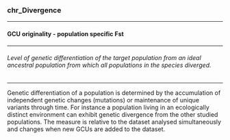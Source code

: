 ### chr_Divergence



------
#### GCU originality - population specific Fst



------
###### Level of genetic differentiation of the target population from an ideal ancestral population from which all populations in the species diverged.



------
Genetic differentiation of a population is determined by the accumulation of independent genetic changes (mutations) or maintenance of unique variants through time. For instance a population living in an ecologically distinct environment can exhibit genetic divergence from the other studied populations. The measure is relative to the dataset analysed simultaneously and changes when new GCUs are added to the dataset.